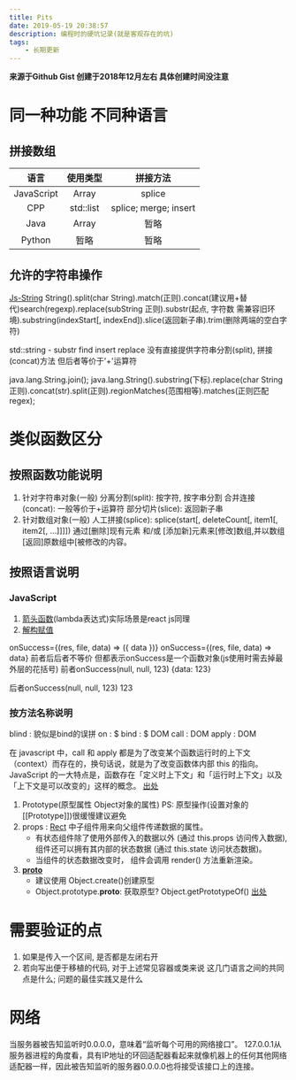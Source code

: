 ```yaml
---
title: Pits
date: 2019-05-19 20:38:57
description: 编程时的硬坑记录(就是客观存在的坑)
tags:
    - 长期更新
---
```


**来源于Github Gist 创建于2018年12月左右 具体创建时间没注意**

# 同一种功能 不同种语言
## 拼接数组

|    语言    |  使用类型  |        拼接方法        |
| :--------: | :-------: | :-------------------: |
| JavaScript |   Array   |        splice         |
|    CPP     | std::list | splice; merge; insert |
|    Java    |   Array   |         暂略          |
|   Python   |   暂略    |         暂略          |



## 允许的字符串操作
[Js-String](https://developer.mozilla.org/zh-CN/docs/Web/JavaScript/Reference/Global_Objects/String)
String().split(char String).match(正则).concat(建议用+替代)search(regexp).replace(subString 正则).substr(起点, 字符数 需兼容旧环境).substring(indexStart[, indexEnd]).slice(返回新子串).trim(删除两端的空白字符)

std::string   -     substr find insert  replace 没有直接提供字符串分割(split), 拼接(concat)方法 但后者等价于'+'运算符

java.lang.String.join();
java.lang.String().substring(下标).replace(char String 正则).concat(str).split(正则).regionMatches(范围相等).matches(正则匹配regex);


# 类似函数区分
## 按照函数功能说明
1. 针对字符串对象(一般)
分离分割(split):  按字符, 按字串分割
合并连接(concat): 一般等价于+运算符
部分切片(slice): 返回新子串
1. 针对数组对象(一般)
人工拼接(splice): splice(start[, deleteCount[, item1[, item2[, ...]]]])
      通过[删除]现有元素 和/或 [添加新]元素来[修改]数组,并以数组[返回]原数组中[被修改的内容。


## 按照语言说明
### JavaScript
1. [箭头函数](https://developer.mozilla.org/zh-CN/docs/Web/JavaScript/Reference/Functions/Arrow_functions)(lambda表达式)实际场景是react js同理
2. [解构赋值](https://developer.mozilla.org/zh-CN/docs/Web/JavaScript/Reference/Operators/Destructuring_assignment)

onSuccess={(res, file, data) => ({ data })}
onSuccess={(res, file, data) => data}
前者后后者不等价
但都表示onSuccess是一个函数对象(js使用时需去掉最外层的花括号)
前者onSuccess(null, null, 123)
{data: 123}

后者onSuccess(null, null, 123)
123

### 按方法名称说明
blind : 貌似是bind的误拼
on : $
bind : $ DOM
call : DOM
apply : DOM

在 javascript 中，call 和 apply 都是为了改变某个函数运行时的上下文（context）而存在的，换句话说，就是为了改变函数体内部 this 的指向。
JavaScript 的一大特点是，函数存在「定义时上下文」和「运行时上下文」以及「上下文是可以改变的」这样的概念。
[出处](web.jobbole.com/83642/)

1. Prototype(原型属性 Object对象的属性)
PS: 原型操作(设置对象的[[Prototype]])很缓慢建议避免
2. props : [Rect](https://react.docschina.org/) 中子组件用来向父组件传递数据的属性。
    - 有状态组件除了使用外部传入的数据以外 (通过 this.props 访问传入数据), 组件还可以拥有其内部的状态数据 (通过 this.state 访问状态数据)。
    - 当组件的状态数据改变时， 组件会调用 render() 方法重新渲染。
3. [__proto__](https://developer.mozilla.org/zh-CN/docs/Web/JavaScript/Reference/Global_Objects/Object/proto)
    - 建议使用 Object.create()创建原型
    - Object.prototype.__proto__: 获取原型?  Object.getPrototypeOf() [出处](https://xxxgitone.github.io/2017/06/08/一篇文章看懂-proto-和prototype的关系及区别/)


# 需要验证的点
1. 如果是传入一个区间, 是否都是左闭右开
2. 若向写出便于移植的代码, 对于上述常见容器或类来说 这几门语言之间的共同点是什么; 问题的最佳实践又是什么



# 网络
当服务器被告知监听时0.0.0.0，意味着“监听每个可用的网络接口”。
127.0.0.1从服务器进程的角度看，具有IP地址的环回适配器看起来就像机器上的任何其他网络适配器一样，因此被告知监听的服务器0.0.0.0也将接受该接口上的连接。
